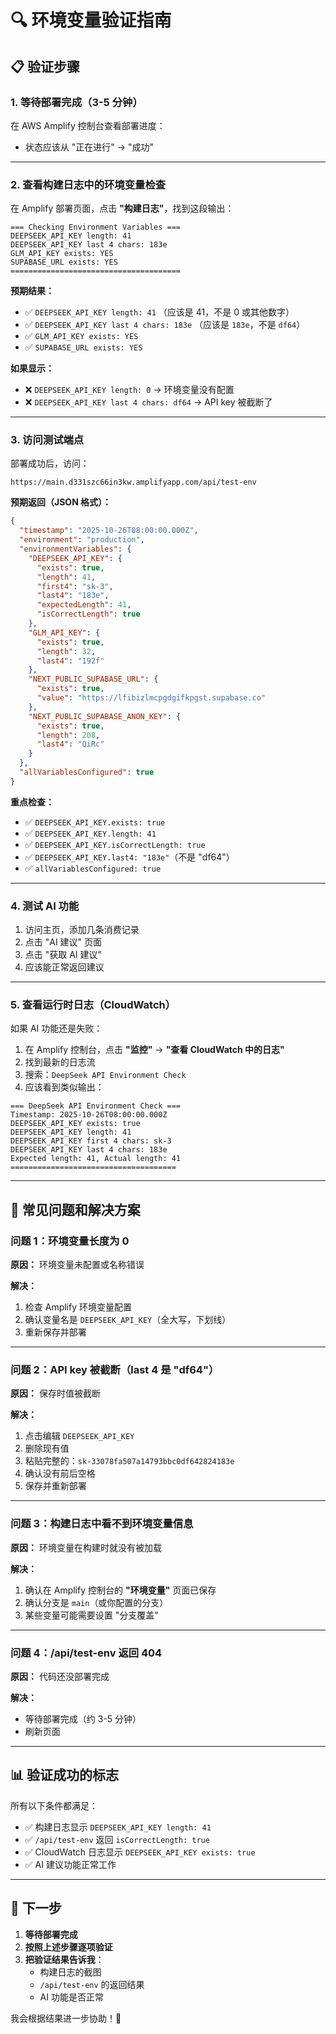 # 🔍 环境变量验证指南

## 📋 验证步骤

### 1. 等待部署完成（3-5 分钟）

在 AWS Amplify 控制台查看部署进度：
- 状态应该从 "正在进行" → "成功"

---

### 2. 查看构建日志中的环境变量检查

在 Amplify 部署页面，点击 **"构建日志"**，找到这段输出：

```
=== Checking Environment Variables ===
DEEPSEEK_API_KEY length: 41
DEEPSEEK_API_KEY last 4 chars: 183e
GLM_API_KEY exists: YES
SUPABASE_URL exists: YES
======================================
```

**预期结果：**
- ✅ `DEEPSEEK_API_KEY length: 41` （应该是 41，不是 0 或其他数字）
- ✅ `DEEPSEEK_API_KEY last 4 chars: 183e` （应该是 `183e`，不是 `df64`）
- ✅ `GLM_API_KEY exists: YES`
- ✅ `SUPABASE_URL exists: YES`

**如果显示：**
- ❌ `DEEPSEEK_API_KEY length: 0` → 环境变量没有配置
- ❌ `DEEPSEEK_API_KEY last 4 chars: df64` → API key 被截断了

---

### 3. 访问测试端点

部署成功后，访问：
```
https://main.d331szc66in3kw.amplifyapp.com/api/test-env
```

**预期返回（JSON 格式）：**
```json
{
  "timestamp": "2025-10-26T08:00:00.000Z",
  "environment": "production",
  "environmentVariables": {
    "DEEPSEEK_API_KEY": {
      "exists": true,
      "length": 41,
      "first4": "sk-3",
      "last4": "183e",
      "expectedLength": 41,
      "isCorrectLength": true
    },
    "GLM_API_KEY": {
      "exists": true,
      "length": 32,
      "last4": "192f"
    },
    "NEXT_PUBLIC_SUPABASE_URL": {
      "exists": true,
      "value": "https://lfibizlmcpgdgifkpgst.supabase.co"
    },
    "NEXT_PUBLIC_SUPABASE_ANON_KEY": {
      "exists": true,
      "length": 208,
      "last4": "QiRc"
    }
  },
  "allVariablesConfigured": true
}
```

**重点检查：**
- ✅ `DEEPSEEK_API_KEY.exists: true`
- ✅ `DEEPSEEK_API_KEY.length: 41`
- ✅ `DEEPSEEK_API_KEY.isCorrectLength: true`
- ✅ `DEEPSEEK_API_KEY.last4: "183e"`（不是 "df64"）
- ✅ `allVariablesConfigured: true`

---

### 4. 测试 AI 功能

1. 访问主页，添加几条消费记录
2. 点击 "AI 建议" 页面
3. 点击 "获取 AI 建议"
4. 应该能正常返回建议

---

### 5. 查看运行时日志（CloudWatch）

如果 AI 功能还是失败：

1. 在 Amplify 控制台，点击 **"监控"** → **"查看 CloudWatch 中的日志"**
2. 找到最新的日志流
3. 搜索：`DeepSeek API Environment Check`
4. 应该看到类似输出：

```
=== DeepSeek API Environment Check ===
Timestamp: 2025-10-26T08:00:00.000Z
DEEPSEEK_API_KEY exists: true
DEEPSEEK_API_KEY length: 41
DEEPSEEK_API_KEY first 4 chars: sk-3
DEEPSEEK_API_KEY last 4 chars: 183e
Expected length: 41, Actual length: 41
=====================================
```

---

## 🐛 常见问题和解决方案

### 问题 1：环境变量长度为 0
**原因：** 环境变量未配置或名称错误

**解决：**
1. 检查 Amplify 环境变量配置
2. 确认变量名是 `DEEPSEEK_API_KEY`（全大写，下划线）
3. 重新保存并部署

---

### 问题 2：API key 被截断（last 4 是 "df64"）
**原因：** 保存时值被截断

**解决：**
1. 点击编辑 `DEEPSEEK_API_KEY`
2. 删除现有值
3. 粘贴完整的：`sk-33078fa507a14793bbc0df642824183e`
4. 确认没有前后空格
5. 保存并重新部署

---

### 问题 3：构建日志中看不到环境变量信息
**原因：** 环境变量在构建时就没有被加载

**解决：**
1. 确认在 Amplify 控制台的 **"环境变量"** 页面已保存
2. 确认分支是 `main`（或你配置的分支）
3. 某些变量可能需要设置 "分支覆盖"

---

### 问题 4：/api/test-env 返回 404
**原因：** 代码还没部署完成

**解决：**
- 等待部署完成（约 3-5 分钟）
- 刷新页面

---

## 📊 验证成功的标志

所有以下条件都满足：
- ✅ 构建日志显示 `DEEPSEEK_API_KEY length: 41`
- ✅ `/api/test-env` 返回 `isCorrectLength: true`
- ✅ CloudWatch 日志显示 `DEEPSEEK_API_KEY exists: true`
- ✅ AI 建议功能正常工作

---

## 🎯 下一步

1. **等待部署完成**
2. **按照上述步骤逐项验证**
3. **把验证结果告诉我**：
   - 构建日志的截图
   - `/api/test-env` 的返回结果
   - AI 功能是否正常

我会根据结果进一步协助！🚀

